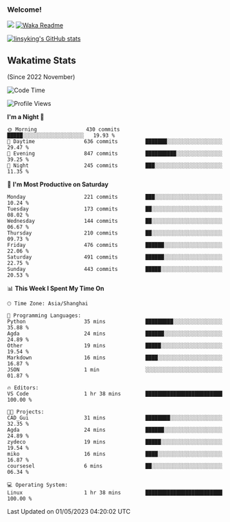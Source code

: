 ### Welcome!

![](https://visitor-badge.glitch.me/badge?page_id=linsyking.linsyking)
[![Waka Readme](https://github.com/linsyking/linsyking/actions/workflows/waka-readme.yml/badge.svg)](https://github.com/linsyking/linsyking/actions/workflows/waka-readme.yml)

[![linsyking's GitHub stats](https://github-readme-stats.vercel.app/api?username=linsyking&show_icons=true&theme=onedark)](https://github.com/anuraghazra/github-readme-stats)

## Wakatime Stats

(Since 2022 November)

<!--START_SECTION:waka-->
![Code Time](http://img.shields.io/badge/Code%20Time-307%20hrs%208%20mins-blue)

![Profile Views](http://img.shields.io/badge/Profile%20Views-4-blue)

**I'm a Night 🦉** 

```text
🌞 Morning                430 commits         █████░░░░░░░░░░░░░░░░░░░░   19.93 % 
🌆 Daytime                636 commits         ███████░░░░░░░░░░░░░░░░░░   29.47 % 
🌃 Evening                847 commits         ██████████░░░░░░░░░░░░░░░   39.25 % 
🌙 Night                  245 commits         ███░░░░░░░░░░░░░░░░░░░░░░   11.35 % 
```
📅 **I'm Most Productive on Saturday** 

```text
Monday                   221 commits         ███░░░░░░░░░░░░░░░░░░░░░░   10.24 % 
Tuesday                  173 commits         ██░░░░░░░░░░░░░░░░░░░░░░░   08.02 % 
Wednesday                144 commits         ██░░░░░░░░░░░░░░░░░░░░░░░   06.67 % 
Thursday                 210 commits         ██░░░░░░░░░░░░░░░░░░░░░░░   09.73 % 
Friday                   476 commits         ██████░░░░░░░░░░░░░░░░░░░   22.06 % 
Saturday                 491 commits         ██████░░░░░░░░░░░░░░░░░░░   22.75 % 
Sunday                   443 commits         █████░░░░░░░░░░░░░░░░░░░░   20.53 % 
```


📊 **This Week I Spent My Time On** 

```text
🕑︎ Time Zone: Asia/Shanghai

💬 Programming Languages: 
Python                   35 mins             █████████░░░░░░░░░░░░░░░░   35.88 % 
Agda                     24 mins             ██████░░░░░░░░░░░░░░░░░░░   24.89 % 
Other                    19 mins             █████░░░░░░░░░░░░░░░░░░░░   19.54 % 
Markdown                 16 mins             ████░░░░░░░░░░░░░░░░░░░░░   16.87 % 
JSON                     1 min               ░░░░░░░░░░░░░░░░░░░░░░░░░   01.87 % 

🔥 Editors: 
VS Code                  1 hr 38 mins        █████████████████████████   100.00 % 

🐱‍💻 Projects: 
CAD_Gui                  31 mins             ████████░░░░░░░░░░░░░░░░░   32.35 % 
Agda                     24 mins             ██████░░░░░░░░░░░░░░░░░░░   24.89 % 
zydeco                   19 mins             █████░░░░░░░░░░░░░░░░░░░░   19.54 % 
miko                     16 mins             ████░░░░░░░░░░░░░░░░░░░░░   16.87 % 
coursesel                6 mins              ██░░░░░░░░░░░░░░░░░░░░░░░   06.34 % 

💻 Operating System: 
Linux                    1 hr 38 mins        █████████████████████████   100.00 % 
```


 Last Updated on 01/05/2023 04:20:02 UTC
<!--END_SECTION:waka-->
